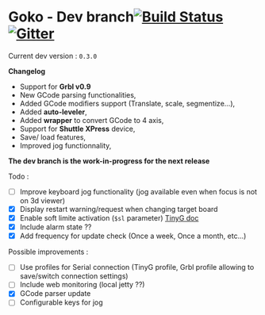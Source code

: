 # Goko - Dev branch[![Build Status](https://travis-ci.org/cncgoko/Goko.svg?branch=gcode-migration)](https://travis-ci.org/cncgoko/Goko) [![Gitter](https://badges.gitter.im/Join%20Chat.svg)](https://gitter.im/cncgoko/Goko?utm_source=badge&utm_medium=badge&utm_campaign=pr-badge&utm_content=body_badge)

Current dev version  : ```0.3.0```


**Changelog**

- Support for **Grbl v0.9**
- New GCode parsing functionalities,
- Added GCode modifiers support (Translate, scale, segmentize...),
- Added **auto-leveler**,
- Added **wrapper** to convert GCode to 4 axis,
- Support for **Shuttle XPress** device,
- Save/ load features,
- Improved jog functionnality,

 **The dev  branch is the work-in-progress for the next release**

Todo :
- [ ] Improve keyboard jog functionality (jog available even when focus is not on 3d viewer)
- [x] Display restart warning/request when changing target board
- [x] Enable soft limite activation (```$sl``` parameter) [TinyG doc](https://github.com/synthetos/TinyG/wiki/Homing-and-Limits-Setup-and-Troubleshooting#soft-and-hard-limits---how-its-supposed-to-work)
- [x] Include alarm state ??
- [x] Add frequency for update check (Once a week, Once a month, etc...)

Possible improvements :
- [ ] Use profiles for Serial connection (TinyG profile, Grbl profile allowing to save/switch connection settings)
- [ ] Include web monitoring (local jetty ??)
- [x] GCode parser update  
- [ ] Configurable keys for jog
